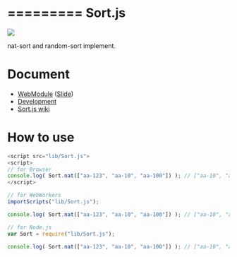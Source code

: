 =========
Sort.js
=========

![](https://travis-ci.org/uupaa/Sort.js.png)

nat-sort and random-sort implement.

# Document

- [WebModule](https://github.com/uupaa/WebModule) ([Slide](http://uupaa.github.io/Slide/slide/WebModule/index.html))
- [Development](https://github.com/uupaa/WebModule/wiki/Development)
- [Sort.js wiki](https://github.com/uupaa/Sort.js/wiki/Sort)


# How to use

```js
<script src="lib/Sort.js">
<script>
// for Browser
console.log( Sort.nat(["aa-123", "aa-10", "aa-100"]) ); // ["aa-10", "aa-100", "aa-123"]
</script>
```

```js
// for WebWorkers
importScripts("lib/Sort.js");

console.log( Sort.nat(["aa-123", "aa-10", "aa-100"]) ); // ["aa-10", "aa-100", "aa-123"]
```

```js
// for Node.js
var Sort = require("lib/Sort.js");

console.log( Sort.nat(["aa-123", "aa-10", "aa-100"]) ); // ["aa-10", "aa-100", "aa-123"]
```

